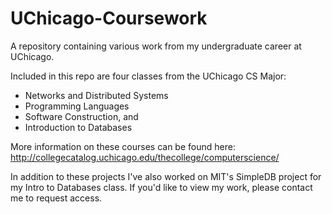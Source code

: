 # UChicago-Coursework
A repository containing various work from my undergraduate career at UChicago.

Included in this repo are four classes from the UChicago CS Major:
+ Networks and Distributed Systems
+ Programming Languages
+ Software Construction, and
+ Introduction to Databases

More information on these courses can be found here: http://collegecatalog.uchicago.edu/thecollege/computerscience/

In addition to these projects I've also worked on MIT's SimpleDB project for my Intro to Databases class. If you'd like to view my work, please contact me to request access.
